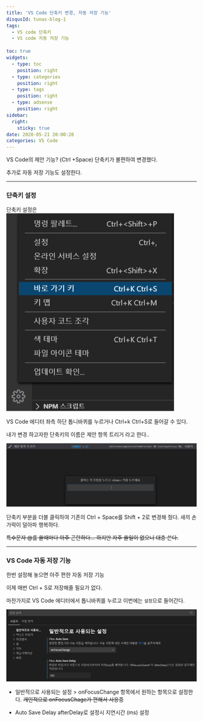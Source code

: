 ```yaml
---
title: 'VS Code 단축키 변경, 자동 저장 기능'
disqusId: tunas-blog-1
tags:
  - VS code 단축키
  - VS code 자동 저장 기능

toc: true
widgets:
  - type: toc
    position: right
  - type: categories
    position: right
  - type: tags
    position: right
  - type: adsense
    position: right
sidebar:
  right:
    sticky: true
date: 2020-05-21 20:00:28
categories: VS Code
---
```


VS Code의 제안 기능? (Ctrl +Space) 단축키가 불편하여 변경했다.

추가로 자동 저장 기능도 설정한다.

<!-- more -->

------
### 단축키 설정

단축키 설정은 ![VS Code 단축키 설정](/images/단축키.png)

VS Code 에디터 좌측 하단 톱니바퀴를 누르거나 Ctrl+k Ctrl+S로 들어갈 수 있다.

내가 변경 하고자한 단축키의 이름은 제안 항목 트리거 라고 한다..

![제안 항목 트리거 단축키 변경](/images/제안항목트리거.png)


단축키 부분을 더블 클릭하여 기존의 Ctrl + Space를 Shift + 2로 변경해 줬다.
새끼 손가락이 덜아파 행복하다.

~~특수문자 @를 쓸때마다 아주 곤란하다... 하지만 자주 쓸일이 없으니 대충 쓴다.~~

------
### VS Code 자동 저장 기능

한번 설정해 놓으면 아주 편한 자동 저장 기능

이제 매번 Ctrl + S로 저장해줄 필요가 없다.

마찬가지로 VS Code 에디터에서 톱니바퀴를 누르고 이번에는 `설정`으로 들어간다.

![AutoSave](/images/autoSave.png)

* 일반적으로 사용되는 설정 > onFocusChange 항목에서 원하는 항목으로 설정한다.
 ~~개인적으로 onFocusChage가 편해서 사용중~~

* Auto Save Delay
  afterDelay로 설정시 지연시간 (ms) 설정